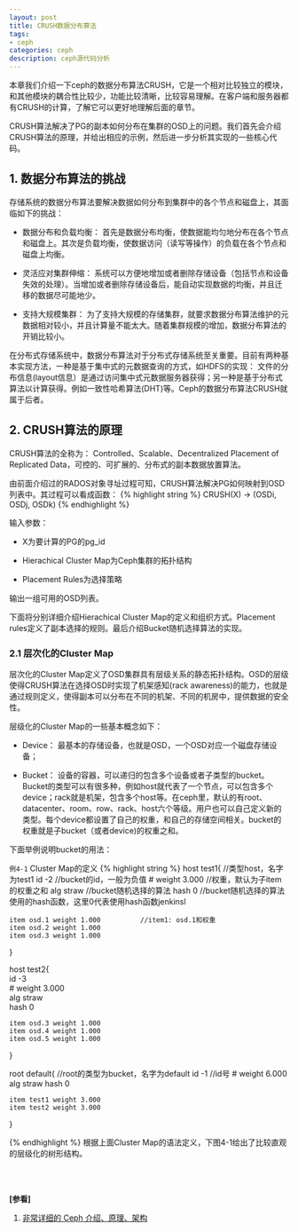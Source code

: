 ```yaml
---
layout: post
title: CRUSH数据分布算法
tags:
- ceph
categories: ceph
description: ceph源代码分析
---
```


本章我们介绍一下ceph的数据分布算法CRUSH，它是一个相对比较独立的模块，和其他模块的耦合性比较少，功能比较清晰，比较容易理解。在客户端和服务器都有CRUSH的计算，了解它可以更好地理解后面的章节。

CRUSH算法解决了PG的副本如何分布在集群的OSD上的问题。我们首先会介绍CRUSH算法的原理，并给出相应的示例，然后进一步分析其实现的一些核心代码。


<!-- more -->


## 1. 数据分布算法的挑战
存储系统的数据分布算法要解决数据如何分布到集群中的各个节点和磁盘上，其面临如下的挑战：

* 数据分布和负载均衡： 首先是数据分布均衡，使数据能均匀地分布在各个节点和磁盘上。其次是负载均衡，使数据访问（读写等操作）的负载在各个节点和磁盘上均衡。

* 灵活应对集群伸缩： 系统可以方便地增加或者删除存储设备（包括节点和设备失效的处理）。当增加或者删除存储设备后，能自动实现数据的均衡，并且迁移的数据尽可能地少。

* 支持大规模集群： 为了支持大规模的存储集群，就要求数据分布算法维护的元数据相对较小，并且计算量不能太大。随着集群规模的增加，数据分布算法的开销比较小。

在分布式存储系统中，数据分布算法对于分布式存储系统至关重要。目前有两种基本实现方法，一种是基于集中式的元数据查询的方式，如HDFS的实现： 文件的分布信息(layout信息）是通过访问集中式元数据服务器获得；另一种是基于分布式算法以计算获得。例如一致性哈希算法(DHT)等。Ceph的数据分布算法CRUSH就属于后者。

## 2. CRUSH算法的原理
CRUSH算法的全称为： Controlled、Scalable、Decentralized Placement of Replicated Data，可控的、可扩展的、分布式的副本数据放置算法。

由前面介绍过的RADOS对象寻址过程可知，CRUSH算法解决PG如何映射到OSD列表中。其过程可以看成函数：
{% highlight string %}
CRUSH(X) -> (OSDi, OSDj, OSDk)
{% endhighlight %}

输入参数：

* X为要计算的PG的pg_id

* Hierachical Cluster Map为Ceph集群的拓扑结构

* Placement Rules为选择策略

输出一组可用的OSD列表。

下面将分别详细介绍Hierachical Cluster Map的定义和组织方式。Placement rules定义了副本选择的规则。最后介绍Bucket随机选择算法的实现。

### 2.1 层次化的Cluster Map
层次化的Cluster Map定义了OSD集群具有层级关系的静态拓扑结构。OSD的层级使得CRUSH算法在选择OSD时实现了机架感知(rack awareness)的能力，也就是通过规则定义，使得副本可以分布在不同的机架、不同的机房中，提供数据的安全性。

层级化的Cluster Map的一些基本概念如下：

* Device： 最基本的存储设备，也就是OSD，一个OSD对应一个磁盘存储设备；

* Bucket： 设备的容器，可以递归的包含多个设备或者子类型的bucket。Bucket的类型可以有很多种，例如host就代表了一个节点，可以包含多个device；rack就是机架，包含多个host等。在ceph里，默认的有root、datacenter、room、row、rack、host六个等级。用户也可以自己定义新的类型。每个device都设置了自己的权重，和自己的存储空间相关。bucket的权重就是子bucket（或者device)的权重之和。

下面举例说明bucket的用法：

```例4-1``` Cluster Map的定义
{% highlight string %}
host test1{                          //类型host，名字为test1
	id -2                            //bucket的id，一般为负值
	# weight 3.000                   //权重，默认为子item的权重之和
	alg straw                        //bucket随机选择的算法
	hash 0                           //bucket随机选择的算法使用的hash函数，这里0代表使用hash函数jenkinsl

	item osd.1 weight 1.000          //item1: osd.1和权重
	item osd.2 weight 1.000
	item osd.3 weight 1.000
}


host test2{                          
	id -3                            
	# weight 3.000                   
	alg straw                        
	hash 0                           

	item osd.3 weight 1.000          
	item osd.4 weight 1.000
	item osd.5 weight 1.000
}


root default{                   //root的类型为bucket，名字为default
	id -1                       //id号
	# weight 6.000                 
	alg straw
	hash 0

	item test1 weight 3.000
	item test2 weight 3.000
}

{% endhighlight %}
根据上面Cluster Map的语法定义，下图4-1给出了比较直观的层级化的树形结构。





<br />
<br />

**[参看]**

1. [非常详细的 Ceph 介绍、原理、架构](https://blog.csdn.net/mingongge/article/details/100788388)





<br />
<br />
<br />

